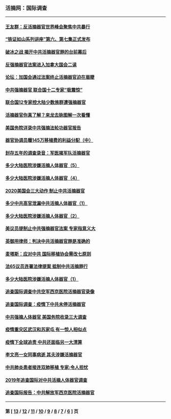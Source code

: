 ### 活摘网：国际调查
---
#### [王友群：反活摘器官世界峰会聚焦中共暴行](../../pages/nf5947/n13250738.md?02190430) 
#### [“铁证如山系列讲座”第六、第七集正式发布](../../pages/nf5947/n13106287.md?02190430) 
#### [破冰之战 揭开中共活摘器官罪的台前幕后](../../pages/nf5947/n13082457.md?02190430) 
#### [反强摘器官法案进入加拿大国会二读](../../pages/nf5947/n13033450.md?02190430) 
#### [论坛：加国会通过法案终止活摘器官迫在眉睫](../../pages/nf5947/n13029839.md?02190430) 
#### [中共强摘器官 联合国十二专家“极震惊”](../../pages/nf5947/n13024313.md?02190430) 
#### [联合国12专家控大陆少数族群遭强摘器官](../../pages/nf5947/n13023877.md?02190430) 
#### [活摘器官你真了解？来龙去脉图解一次看懂](../../pages/nf5947/n13013820.md?02190430) 
#### [美国务院详录中共强摘法轮功器官报告](../../pages/nf5947/n12944519.md?02190430) 
#### [器官协调员曝145万移植费的利益分配（中）](../../pages/nf5947/n12894547.md?02190430) 
#### [封存五年的调查录音：军医揭军队活摘器官](../../pages/nf5947/n12798692.md?02190430) 
#### [多少大陆医院涉嫌活摘人体器官（5）](../../pages/nf5947/n12768383.md?02190430) 
#### [多少大陆医院涉嫌活摘人体器官（4）](../../pages/nf5947/n12664434.md?02190430) 
#### [2020美国会三大动作 制止中共活摘器官](../../pages/nf5947/n12682004.md?02190430) 
#### [多少中共高官泄漏中共活摘人体器官（1）](../../pages/nf5947/n12671234.md?02190430) 
#### [多少大陆医院涉嫌活摘人体器官（2）](../../pages/nf5947/n12655589.md?02190430) 
#### [美议员提制止中共强摘器官法案 专家指意义大](../../pages/nf5947/n12630561.md?02190430) 
#### [英御用律师：判决中共活摘器官罪是准确的](../../pages/nf5947/n12580740.md?02190430) 
#### [麦塔斯：应对中共 国际移植协会需改七原则](../../pages/nf5947/n12514711.md?02190430) 
#### [法65议员连署法律提案 抵制中共活摘罪行](../../pages/nf5947/n12437047.md?02190430) 
#### [多少大陆医院涉嫌活摘人体器官（1）](../../pages/nf5947/n12414284.md?02190430) 
#### [追查国际调查中共空军西京医院活摘器官录像](../../pages/nf5947/n12348837.md?02190430) 
#### [追查国际调查：疫情下中共未停活摘器官](../../pages/nf5947/n12273415.md?02190430) 
#### [中共强摘人体器官 美国务院收录三大调查](../../pages/nf5947/n12181488.md?02190430) 
#### [疫情重灾区武汉和苏家屯 有一惊人相似点](../../pages/nf5947/n12150824.md?02190430) 
#### [疫情下全球追责 中共还面临另一大清算](../../pages/nf5947/n12070397.md?02190430) 
#### [李文亮一女同事病逝 其夫涉嫌活摘器官](../../pages/nf5947/n11957882.md?02190430) 
#### [中共肺炎患者接连双肺移植 专家:令人担忧](../../pages/nf5947/n11945516.md?02190430) 
#### [2019年追查国际对中共活摘人体器官调查](../../pages/nf5947/n11917733.md?02190430) 
#### [追查国际报告：中共解放军西京医院活摘器官](../../pages/nf5947/n11838359.md?02190430) 

---
#### 第 [ [13](./13.md?02190430) / [12](./12.md?02190430) / [11](./11.md?02190430) / [10](./10.md?02190430) / [9](./9.md?02190430) / [8](./8.md?02190430) / [7](./7.md?02190430) / [6](./6.md?02190430) ] 页
